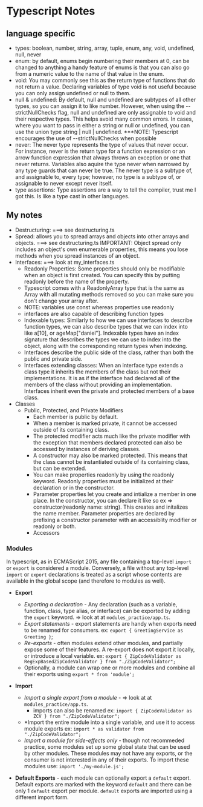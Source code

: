 # Typescript Notes



## language specific
* types: boolean, number, string, array, tuple, enum, any, void, undefined, null, never
* enum: by default, enums begin numbering their members at 0, can be changed to anything a handy feature of enums is that you    can also go from a numeric value to the name of that value in the enum.
* void: You may commonly see this as the return type of functions that do not return a value. Declaring variables of type void
  is not useful because you can only assign undefined or null to them.
* null & undefined: By default, null and undefined are subtypes of all other types, so you can assign it to like number.
  However, when using the --strictNullChecks flag, null and undefined are only assignable to void and their respective types.
  This helps avoid many common errors. In cases, where you want to pass in either a string or null or undefined, you can use
  the union type string | null | undefined. ***NOTE: Typescript encourages the use of --strictNullChecks when possible
* never: The never type represents the type of values that never occur. For instance, never is the return type for a function
  expression or an arrow function expression that always throws an exception or one that never returns. Variables also aquire
  the type never when narrowed by any type guards that can never be true. The never type is a subtype of, and assignable to, 
  every type; however, no type is a subtype of, or assignable to never except never itself.
* type assertions: Type assertions are a way to tell the compiler, trust me I got this. Is like a type cast in other
  languages.

## My notes
* Destructuring: ===> see destructuring.ts
* Spread: allows you to spread arrays and objects into other arrays and objects. ===> see destructuring.ts
  IMPORTANT: Object spread only includes an object's own enumerable properties, this means you lose methods when you spread
  instances of an object.
* Interfaces: ===> look at my_interfaces.ts
  * Readonly Properties: Some properties should only be modifiable when an object is first created. You can specify this by
    putting readonly before the name of the property.
  * Typescript comes with a ReadonlyArray<T> type that is the same as Array<T> with all mutating methods removed so you can
    make sure you don't change your array after.
  * NOTE: variables use const whereas properties use readonly
  * interfaces are also capable of describing function types 
  * Indexable types: Similarly to how we can use interfaces to describe function types, we can also describe types that we can
    index into like a[10], or ageMap["daniel"]. Indexable types have an index signature that describes the types we can use to
    index into the object, along with the corresponding return types when indexing.
  * Interfaces describe the public side of the class, rather than both the public and private side.
  * Interfaces extending classes: When an interface type extends a class type it inherits the members of the class but not
    their implementations. It is as if the interface had declared all of the members of the class without providing an
    implementation. Interfaces inherit even the private and protected members of a base class.
* Classes
  * Public, Protected, and Private Modifiers
    * Each member is public by default.
    * When a member is marked private, it cannot be accessed outside of its containing class. 
    * The protected modifier acts much like the private modifier with the exception that members declared protected can also
      be accessed by instances of deriving classes.
    * A constructor may also be marked protected. This means that the class cannot be instantiated outside of its containing
      class, but can be extended.
    * You can make properties readonly by using the readonly keyword. Readonly properties must be initialized at their
      declaration or in the constructor.
    * Parameter properties let you create and intialize a member in one place. In the constructor, you can declare it like so
      ex => constructor(readonly name: string). This creates and initalizes the name member. Parameter properties are declared
      by prefixing a constructor parameter with an accessiblity modifier or readonly or both.
    * Accessors

### Modules
In typescript, as in ECMAScript 2015, any file containing a top-level `import` or `export` is considered a module. Conversely,
a file without any top-level `import` or `export` declarations is treated as a script whose contents are available in the
global scope (and therefore to modules as well).

* **Export**
  * *Exporting a declaration* - Any declaration (such as a variable, function, class, type alias, or interface) can be exported by adding the `export` keyword. => look at at `modules_practice/app.ts`.
  * *Export statements* - export statements are handy when exports need to be renamed for consumers.
  ex: `export { GreetingService as Greeting }`;
  * *Re-exports* - often modules extend other modules, and partially expose some of their features. A re-export does not
  export it locally, or introduce a local variable.
  ex: `export { ZipCodeValidator as RegExpBasedZipCodeValidator } from "./ZipCodeValidator";`
  * Optionally, a module can wrap one or more modules and combine all their exports using
  `export * from 'module';`

* **Import**
  * *Import a single export from a module* - => look at at `modules_practice/app.ts`.
    * imports can also be renamed ex: `import { ZipCodeValidator as ZCV } from "./ZipCodeValidator";`
  * *Import the entire module into a single variable, and use it to access module exports
  ex: `import * as validator from "./ZipCodeValidator";`
  * *Import a module for side-effects only* - though not recommeded practice, some modules set up some global state that can
  be used by other modules. These modules may not have any exports, or the consumer is not interested in any of their exports.
  To import these modules use: `import './my-module.js';`

* **Default Exports** - each module can optionally export a `default` export. Default exports are marked with the keyword `default`
and there can be only 1 `default` export per module. `default` exports are imported using a different import form.

    
